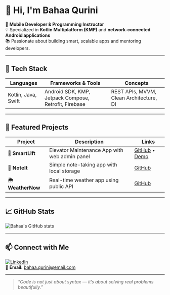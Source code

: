 # 👋 Hi, I'm Bahaa Qurini

🎯 **Mobile Developer & Programming Instructor**  
💡 Specialized in **Kotlin Multiplatform (KMP)** and **network-connected Android applications**  
📚 Passionate about building smart, scalable apps and mentoring developers.

---

## 🧰 Tech Stack

| Languages | Frameworks & Tools | Concepts |
|-----------|-----------------|----------|
| Kotlin, Java, Swift | Android SDK, KMP, Jetpack Compose, Retrofit, Firebase | REST APIs, MVVM, Clean Architecture, DI |

---

## 🌟 Featured Projects

| Project | Description | Links |
|---------|-------------|-------|
| 🚗 **SmartLift** | Elevator Maintenance App with web admin panel | [GitHub](#) • [Demo](#) |
| 📝 **NoteIt** | Simple note-taking app with local storage | [GitHub](#) |
| 🌦️ **WeatherNow** | Real-time weather app using public API | [GitHub](#) |

---

## 📈 GitHub Stats
![Bahaa's GitHub stats](https://github-readme-stats.vercel.app/api?username=bahaqurin&show_icons=true&theme=radical)

---

## 📫 Connect with Me
[![LinkedIn](https://img.shields.io/badge/LinkedIn-Bahaa%20Qurini-blue?style=flat&logo=linkedin)]([[YOUR_LINKEDIN_URL](https://www.linkedin.com/in/bahaaqurini/)](https://www.linkedin.com/in/bahaaqurini/))  
📧 **Email:** bahaa.qurini@email.com

---

> _“Code is not just about syntax — it’s about solving real problems beautifully.”_
